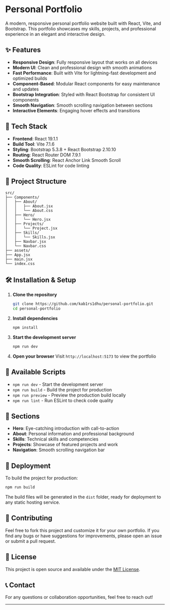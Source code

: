 # Personal Portfolio

A modern, responsive personal portfolio website built with React, Vite, and Bootstrap. This portfolio showcases my skills, projects, and professional experience in an elegant and interactive design.

## ✨ Features

- **Responsive Design**: Fully responsive layout that works on all devices
- **Modern UI**: Clean and professional design with smooth animations
- **Fast Performance**: Built with Vite for lightning-fast development and optimized builds
- **Component-Based**: Modular React components for easy maintenance and updates
- **Bootstrap Integration**: Styled with React Bootstrap for consistent UI components
- **Smooth Navigation**: Smooth scrolling navigation between sections
- **Interactive Elements**: Engaging hover effects and transitions

## 🚀 Tech Stack

- **Frontend**: React 19.1.1
- **Build Tool**: Vite 7.1.6
- **Styling**: Bootstrap 5.3.8 + React Bootstrap 2.10.10
- **Routing**: React Router DOM 7.9.1
- **Smooth Scrolling**: React Anchor Link Smooth Scroll
- **Code Quality**: ESLint for code linting

## 📁 Project Structure

```
src/
├── Components/
│   ├── About/
│   │   ├── About.jsx
│   │   └── About.css
│   ├── Hero/
│   │   └── Hero.jsx
│   ├── Projects/
│   │   └── Project.jsx
│   ├── Skills/
│   │   └── Skills.jsx
│   ├── Navbar.jsx
│   └── Navbar.css
├── assets/
├── App.jsx
├── main.jsx
└── index.css
```

## 🛠️ Installation & Setup

1. **Clone the repository**
   ```bash
   git clone https://github.com/kab1rs1dhu/personal-portfolio.git
   cd personal-portfolio
   ```

2. **Install dependencies**
   ```bash
   npm install
   ```

3. **Start the development server**
   ```bash
   npm run dev
   ```

4. **Open your browser**
   Visit `http://localhost:5173` to view the portfolio

## 📜 Available Scripts

- `npm run dev` - Start the development server
- `npm run build` - Build the project for production
- `npm run preview` - Preview the production build locally
- `npm run lint` - Run ESLint to check code quality

## 🎨 Sections

- **Hero**: Eye-catching introduction with call-to-action
- **About**: Personal information and professional background
- **Skills**: Technical skills and competencies
- **Projects**: Showcase of featured projects and work
- **Navigation**: Smooth scrolling navigation bar

## 🚀 Deployment

To build the project for production:

```bash
npm run build
```

The build files will be generated in the `dist` folder, ready for deployment to any static hosting service.

## 🤝 Contributing

Feel free to fork this project and customize it for your own portfolio. If you find any bugs or have suggestions for improvements, please open an issue or submit a pull request.

## 📄 License

This project is open source and available under the [MIT License](LICENSE).

## 📞 Contact

For any questions or collaboration opportunities, feel free to reach out!

---
